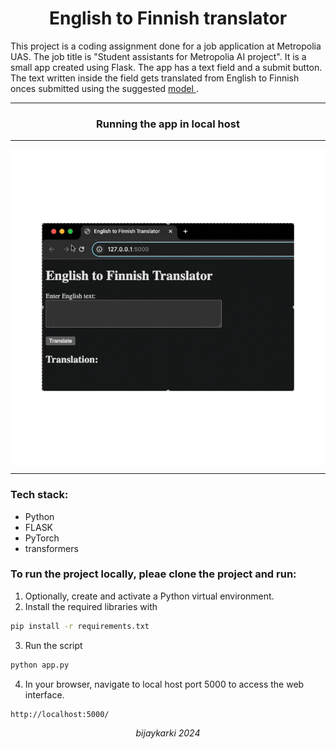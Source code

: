<h1 align="center"> English to Finnish translator </h1>

<p>    
    This project is a coding assignment done for a job application at Metropolia UAS. The job title is "Student assistants for Metropolia AI project". It is a small app created using Flask. The app has a text field and a submit button. The text written inside the field gets translated from English to Finnish onces submitted using the suggested
    <a href= https://huggingface.co/Helsinki-NLP/opus-mt-en-fi > model </a>. 
    <hr>
    
 
<h3 align="center"> Running the app in local host</h3>

---

<p align="center"> <img align="center" src="./docs/visualization.gif"/> </p>

---

### Tech stack:

- Python
- FLASK
- PyTorch
- transformers


### To run the project locally, pleae clone the project and run:

1. Optionally, create and activate a Python virtual environment.
2. Install the required libraries with 
```bash 
pip install -r requirements.txt
```
3. Run the script 
```bash
python app.py
```
4. In your browser, navigate to local host port 5000 to access the web interface. 
```bash 
http://localhost:5000/

```







<p align="center"> <em>bijaykarki 2024</em> </p>